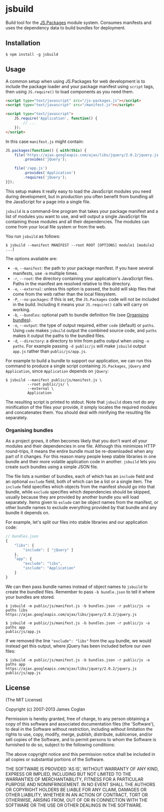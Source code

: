 # jsbuild

Build tool for the [JS.Packages](http://jsclass.jcoglan.com/packages.html)
module system. Consumes manifests and uses the dependency data to build bundles
for deployment.


## Installation

```
$ npm install -g jsbuild
```


## Usage

A common setup when using JS.Packages for web development is to include the
package loader and your package manifest using `script` tags, then using
`JS.require()` to load components as you need them.

```html
<script type="text/javascript" src="/js-packages.js"></script>
<script type="text/javascript" src="/manifest.js"></script>

<script type="text/javascript">
    JS.require('Application', function() {
        // ...
    });
</script>
```

In this case `manifest.js` might contain:

```js
JS.packages(function() { with(this) {
    file('https://ajax.googleapis.com/ajax/libs/jquery/2.0.2/jquery.js')
        .provides('jQuery');

    file('/app.js')
        .provides('Application')
        .requires('jQuery');
}});
```

This setup makes it really easy to load the JavaScript modules you need during
development, but in production you often benefit from bundling all the
JavaScript for a page into a single file.

`jsbuild` is a command-line program that takes your package manifest and a list
of modules you want to use, and will output a single JavaScript file containing
those modules and all their dependencies. The modules can come from your local
file system or from the web.

You run `jsbuild` as follows:

```
$ jsbuild --manifest MANIFEST --root ROOT [OPTIONS] module1 [module2 ...]
```

The options available are:

* `-m`, `--manifest`: the path to your package manifest. If you have several
  manifests, use `-m` multiple times.
* `-r`, `--root`: the directory containing your application's JavaScript files.
  Paths in the manifest are resolved relative to this directory.
* `-e`, `--external`: unless this option is passed, the build will skip files
  that come from the web rather than the local filesystem.
* `-P`, `--no-packages`: if this is set, the `JS.Packages` code will not be
  included in the build. Including it means your `JS.require()` calls will
  carry on working.
* `-b`, `--bundles`: optional path to bundle definition file (see [Organising
  bundles](#organising-bundles)).
* `-o`, `--output`: the type of output required, either `code` (default) or
  `paths`. Using `code` makes `jsbuild` output the combined source code, and
  `paths` makes it output the paths to the bundled files.
* `-d`, `--directory`: a directory to trim from paths output when using `-o
  paths`. For example passing `-d public/js` will make `jsbuild` output
  `app.js` rather than `public/js/app.js`.

For example to build a bundle to support our application, we can run this
command to produce a single script containing `JS.Packages`, `jQuery` and
`Application`, since `Application` depends on `jQuery`:

```
$ jsbuild --manifest public/js/manifest.js \
          --root public/js/ \
          --external \
          Application
```

The resulting script is printed to stdout. Note that `jsbuild` does not do any
minification of the files your provide, it simply locates the required modules
and concatenates them. You should deal with minifying the resulting file
separately.


### Organising bundles

As a project grows, it often becomes likely that you don't want _all_ your
modules and their dependencies in one file. Although this minimizes HTTP
round-trips, it means the entire bundle must be re-downloaded when any part of
it changes. For this reason many people keep stable libraries in one bundle and
their more volatile application code in another. `jsbuild` lets you create such
bundles using a simple JSON file.

The file lists a number of bundles, each of which has an `include` field and an
optional `exclude` field, both of which can be a list or a single item. The
`include` field specifies which objects from the manifest should go into that
bundle, while `exclude` specifies which dependencies should be skipped, usually
because they are provided by another bundle you will load separately. Items
given to `exlude` can be object names from the manifest, or other bundle names
to exclude everything provided by that bundle and any bundle it depends on.

For example, let's split our files into stable libraries and our application
code:

```js
// bundles.json
{
    "libs": {
        "include": [ "jQuery" ]
    },
    "app": {
        "exclude": "libs",
        "include": "Application"
    }
}
```

We can then pass bundle names instead of object names to `jsbuild` to create
the bundled files. Remember to pass `-b bundle.json` to tell it where your
bundles are stored.

```
$ jsbuild -m public/js/manifest.js -b bundles.json -r public/js -o paths libs
https://ajax.googleapis.com/ajax/libs/jquery/2.0.2/jquery.js

$ jsbuild -m public/js/manifest.js -b bundles.json -r public/js -o paths app
public/js/app.js
```

If we removed the line `"exclude": "libs"` from the `app` bundle, we would
instead get this output, where jQuery has been included before our own files:

```
$ jsbuild -m public/js/manifest.js -b bundles.json -r public/js -o paths app
https://ajax.googleapis.com/ajax/libs/jquery/2.0.2/jquery.js
public/js/app.js
```


## License

(The MIT License)

Copyright (c) 2007-2013 James Coglan

Permission is hereby granted, free of charge, to any person obtaining a copy of
this software and associated documentation files (the 'Software'), to deal in
the Software without restriction, including without limitation the rights to
use, copy, modify, merge, publish, distribute, sublicense, and/or sell copies
of the Software, and to permit persons to whom the Software is furnished to do
so, subject to the following conditions:

The above copyright notice and this permission notice shall be included in all
copies or substantial portions of the Software.

THE SOFTWARE IS PROVIDED 'AS IS', WITHOUT WARRANTY OF ANY KIND, EXPRESS OR
IMPLIED, INCLUDING BUT NOT LIMITED TO THE WARRANTIES OF MERCHANTABILITY,
FITNESS FOR A PARTICULAR PURPOSE AND NONINFRINGEMENT. IN NO EVENT SHALL THE
AUTHORS OR COPYRIGHT HOLDERS BE LIABLE FOR ANY CLAIM, DAMAGES OR OTHER
LIABILITY, WHETHER IN AN ACTION OF CONTRACT, TORT OR OTHERWISE, ARISING FROM,
OUT OF OR IN CONNECTION WITH THE SOFTWARE OR THE USE OR OTHER DEALINGS IN THE
SOFTWARE.

